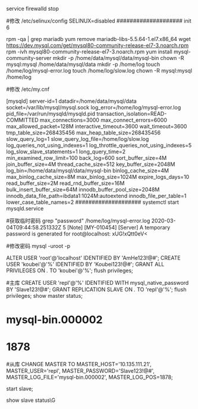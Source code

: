 service firewalld stop

#修改 /etc/selinux/config 
SELINUX=disabled
####################
init 6

rpm -qa | grep mariadb
yum remove mariadb-libs-5.5.64-1.el7.x86_64
wget https://dev.mysql.com/get/mysql80-community-release-el7-3.noarch.rpm
rpm -ivh mysql80-community-release-el7-3.noarch.rpm
yum install mysql-community-server
mkdir -p /home/data/mysql/data/mysql-bin
chown -R mysql:mysql /home/data/mysql/data
mkdir -p /home/log
touch /home/log/mysql-error.log
touch /home/log/slow.log
chown -R mysql:mysql /home/log

#修改 /etc/my.cnf

[mysqld]
server-id=1
datadir=/home/data/mysql/data
socket=/var/lib/mysql/mysql.sock
log_error=/home/log/mysql-error.log
pid_file=/var/run/mysqld/mysqld.pid
transaction_isolation=READ-COMMITTED
max_connections=3000
max_connect_errors=6000
max_allowed_packet=128M
interactive_timeout=3600
wait_timeout=3600
tmp_table_size=268435456
max_heap_table_size=268435456
slow_query_log=1
slow_query_log_file=/home/log/slow.log
log_queries_not_using_indexes=1
log_throttle_queries_not_using_indexes=5
log_slow_slave_statements=1
long_query_time=2
min_examined_row_limit=100
back_log=600
sort_buffer_size=4M
join_buffer_size=4M
thread_cache_size=512
key_buffer_size=2048M
log_bin=/home/data/mysql/data/mysql-bin
binlog_cache_size=4M
max_binlog_cache_size=8M
max_binlog_size=1024M
expire_logs_days=10
read_buffer_size=2M
read_rnd_buffer_size=16M
bulk_insert_buffer_size=64M
innodb_buffer_pool_size=2048M
innodb_data_file_path=ibdata1:1024M:autoextend
innodb_file_per_table=1
lower_case_table_names=2
####################
systemctl start mysqld.service


#获取临时密码
grep "password" /home/log/mysql-error.log
2020-03-04T09:44:58.251332Z 5 [Note] [MY-010454] [Server] A temporary password is generated for root@localhost: xUG!xQtt0eV<

#修改密码
mysql -uroot -p

ALTER USER 'root'@'localhost' IDENTIFIED BY 'AmHe123!@#';
CREATE USER 'koubei'@'%' IDENTIFIED BY 'Koubei123!@#';
GRANT ALL PRIVILEGES ON *.* TO 'koubei'@'%';
flush privileges;

#主库
CREATE USER 'repl'@'%' IDENTIFIED WITH mysql_native_password BY 'Slave123!@#';
GRANT REPLICATION SLAVE ON *.* TO 'repl'@'%';
flush privileges;
show master status;
# mysql-bin.000002

# 1878

#从库
CHANGE MASTER TO
MASTER_HOST='10.135.111.21',
MASTER_USER='repl',
MASTER_PASSWORD='Slave123!@#',
MASTER_LOG_FILE='mysql-bin.000002',
MASTER_LOG_POS=1878;

start slave;

show slave status\G